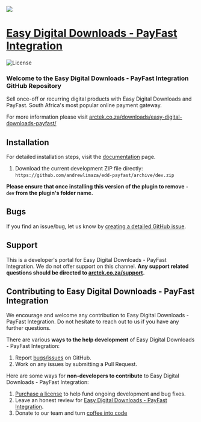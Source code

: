 ![](https://euek8hnse3s.exactdn.com/wp-content/uploads/edd/2021/06/easy-digital-downloads-payfast-991x519.jpeg?strip=all&lossy=1&ssl=1)

# [Easy Digital Downloads - PayFast Integration](https://arctek.co.za/downloads/easy-digital-downloads-payfast/) #

![License](https://img.shields.io/badge/license-GPL--2.0%2B-red.svg?style=flat-square)

### Welcome to the Easy Digital Downloads - PayFast Integration GitHub Repository
Sell once-off or recurring digital products with Easy Digital Downloads and PayFast. South Africa's most popular online payment gateway.

For more information please visit [arctek.co.za/downloads/easy-digital-downloads-payfast/](https://arctek.co.za/downloads/easy-digital-downloads-payfast/)

## Installation ##
For detailed installation steps, visit the [documentation](https://arctek.co.za/downloads/easy-digital-downloads-payfast/) page.

1. Download the current development ZIP file directly: `https://github.com/andrewlimaza/edd-payfast/archive/dev.zip`

**Please ensure that once installing this version of the plugin to remove `-dev` from the plugin's folder name.**

## Bugs ##
If you find an issue/bug, let us know by [creating a detailed GitHub issue](https://github.com/andrewlimaza/edd-payfast/issues/new).

## Support ##
This is a developer's portal for Easy Digital Downloads - PayFast Integration. We do not offer support on this channel. **Any support related questions should be directed to [arctek.co.za/support](https://arctek.co.za/support/).**

## Contributing to Easy Digital Downloads - PayFast Integration ##
We encourage and welcome any contribution to Easy Digital Downloads - PayFast Integration. Do not hesitate to reach out to us if you have any further questions.

There are various **ways to the help development** of Easy Digital Downloads - PayFast Integration:

1. Report [bugs/issues](https://github.com/andrewlimaza/edd-payfast/issues/new) on GitHub.
2. Work on any issues by submitting a Pull Request.

Here are some ways for **non-developers to contribute** to Easy Digital Downloads - PayFast Integration:

1. [Purchase a license](https://arctek.co.za/downloads/easy-digital-downloads-payfast/) to help fund ongoing development and bug fixes.
2. Leave an honest review for [Easy Digital Downloads - PayFast Integration](https://arctek.co.za/downloads/easy-digital-downloads-payfast/).
3. Donate to our team and turn [coffee into code](https://buymeacoffee.com/andrewlima)